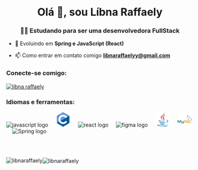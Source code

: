 <h1 align="center">Olá 👋, sou Líbna Raffaely</h1>
<h3 align="center">👨‍💻 Estudando para ser uma desenvolvedora FullStack</h3>

- 🌱 Evoluindo em **Spring e JavaScript (React)**

- 📫 Como entrar em contato comigo **libnaraffaelyy@gmail.com**

<h3 align="left">Conecte-se comigo:</h3>
<p align="left">
<a href="https://linkedin.com/in/líbna raffaely" target="blank"><img align="center" src="https://raw.githubusercontent.com/rahuldkjain/github-profile-readme-generator/master/src/images/icons/Social/linked-in-alt.svg" alt="líbna raffaely" height="30" width="40" /></a>
</p>

<h3 align="left">Idiomas e ferramentas:</h3>

<div align="left">
  <img src="https://cdn.jsdelivr.net/gh/devicons/devicon/icons/javascript/javascript-original.svg" height="40" alt="javascript logo"  />
  <img width="12" />
  <img src="https://raw.githubusercontent.com/devicons/devicon/master/icons/c/c-original.svg" height="40" alt="c logo"  />
  <img width="12" />
  <img src="https://cdn.jsdelivr.net/gh/devicons/devicon/icons/react/react-original.svg" height="40" alt="react logo"  />
  <img width="12" />
  <img src="https://www.vectorlogo.zone/logos/figma/figma-icon.svg" height="40" alt="figma logo"  />
  <img width="12" />
  <img src="https://raw.githubusercontent.com/devicons/devicon/master/icons/java/java-original.svg" height="40" alt="java logo"  />
  <img width="12" />
  <img src="https://raw.githubusercontent.com/devicons/devicon/master/icons/mysql/mysql-original-wordmark.svg" height="40" alt="Mysql logo"  />
  <img width="12" />
  <img src="https://www.vectorlogo.zone/logos/springio/springio-icon.svg" height="40" alt="Spring logo"  />
  <img width="12" />
</div>

<br><br>


<p> <img align="left" src="https://github-readme-stats.vercel.app/api?username=libnaraffaely&show_icons=true&locale=en" alt="libnaraffaely" /></p>

<p><img align="center" src="https://github-readme-stats.vercel.app/api/top-langs?username=libnaraffaely&show_icons=true&locale=en&layout=compact" alt="libnaraffaely" /></p>
